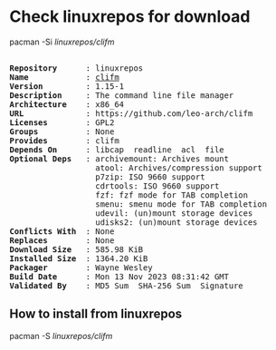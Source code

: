 # Check linuxrepos for download

pacman -Si *linuxrepos/clifm*

<div class="highlight"><pre class="highlight"><text>
<b>Repository</b>      : linuxrepos
<b>Name</b>            : <a href="../../x86_64/clifm-1.15-1-x86_64.pkg.tar.zst">clifm</a>
<b>Version</b>         : 1.15-1
<b>Description</b>     : The command line file manager
<b>Architecture</b>    : x86_64
<b>URL</b>             : https://github.com/leo-arch/clifm
<b>Licenses</b>        : GPL2
<b>Groups</b>          : None
<b>Provides</b>        : clifm
<b>Depends On</b>      : libcap  readline  acl  file
<b>Optional Deps</b>   : archivemount: Archives mount
                  atool: Archives/compression support
                  p7zip: ISO 9660 support
                  cdrtools: ISO 9660 support
                  fzf: fzf mode for TAB completion
                  smenu: smenu mode for TAB completion
                  udevil: (un)mount storage devices
                  udisks2: (un)mount storage devices
<b>Conflicts With</b>  : None
<b>Replaces</b>        : None
<b>Download Size</b>   : 585.98 KiB
<b>Installed Size</b>  : 1364.20 KiB
<b>Packager</b>        : Wayne Wesley <wayne6324@gmail.com>
<b>Build Date</b>      : Mon 13 Nov 2023 08:31:42 GMT
<b>Validated By</b>    : MD5 Sum  SHA-256 Sum  Signature
</text></pre></div>

## How to install from linuxrepos

pacman -S *linuxrepos/clifm*
